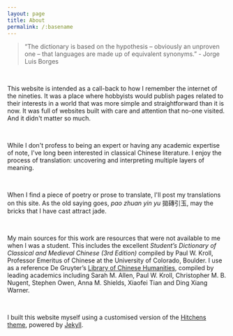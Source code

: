```yaml
---
layout: page
title: About
permalink: /:basename
---
```

> “The dictionary is based on the hypothesis – obviously an unproven one – that languages are made up of equivalent synonyms.” - Jorge Luis Borges

<br>

This website is intended as a call-back to how I remember the internet of the nineties. It was a place where hobbyists would publish pages related to their interests in a world that was more simple and straightforward than it is now. It was full of websites built with care and attention that no-one visited. And it didn't matter so much.

<br>

While I don't profess to being an expert or having any academic expertise of note, I've long been interested in classical Chinese literature. I enjoy the process of translation: uncovering and interpreting multiple layers of meaning. 

<br>

When I find a piece of poetry or prose to translate, I'll post my translations on this site. As the old saying goes, *pao zhuan yin yu* 拋磚引玉, may the bricks that I have cast attract jade.

<br>

My main sources for this work are resources that were not available to me when I was a student. This includes the excellent *Student’s Dictionary of Classical and Medieval Chinese (3rd Edition)* compiled by Paul W. Kroll, Professor Emeritus of Chinese at the University of Colorado, Boulder. I use as a reference De Gruyter’s [Library of Chinese Humanities](https://www.degruyter.com/serial/loch-b/html#volumes), compiled by leading academics including Sarah M. Allen, Paul W. Kroll, Christopher M. B. Nugent, Stephen Owen, Anna M. Shields, Xiaofei Tian and Ding Xiang Warner.

<br>

I built this website myself using a customised version of the [Hitchens theme](https://github.com/patdryburgh/hitchens), powered by [Jekyll](https://jekyllrb.com).